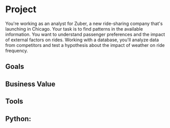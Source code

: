 # Project

You're working as an analyst for Zuber, a new ride-sharing company that's launching in Chicago. Your task is to find patterns in the available information. You want to understand passenger preferences and the impact of external factors on rides.
Working with a database, you'll analyze data from competitors and test a hypothesis about the impact of weather on ride frequency.

## Goals



## Business Value



## Tools



Python:
- 
